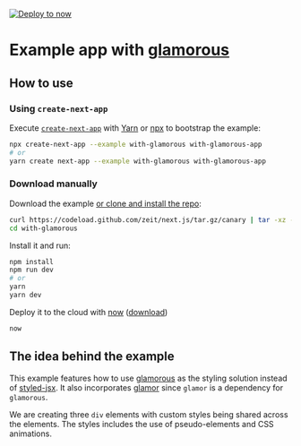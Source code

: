 [![Deploy to now](https://deploy.now.sh/static/button.svg)](https://deploy.now.sh/?repo=https://github.com/zeit/next.js/tree/master/examples/with-glamorous)

# Example app with [glamorous](https://github.com/kentcdodds/glamorous)

## How to use

### Using `create-next-app`

Execute [`create-next-app`](https://github.com/segmentio/create-next-app) with [Yarn](https://yarnpkg.com/lang/en/docs/cli/create/) or [npx](https://github.com/zkat/npx#readme) to bootstrap the example:

```bash
npx create-next-app --example with-glamorous with-glamorous-app
# or
yarn create next-app --example with-glamorous with-glamorous-app
```

### Download manually

Download the example [or clone and install the repo](https://github.com/zeit/next.js):

```bash
curl https://codeload.github.com/zeit/next.js/tar.gz/canary | tar -xz --strip=2 next.js-canary/examples/with-glamorous
cd with-glamorous
```

Install it and run:

```bash
npm install
npm run dev
# or
yarn
yarn dev
```

Deploy it to the cloud with [now](https://zeit.co/now) ([download](https://zeit.co/download))

```bash
now
```

## The idea behind the example

This example features how to use [glamorous](https://github.com/kentcdodds/glamorous) as the styling solution instead of [styled-jsx](https://github.com/zeit/styled-jsx). It also incorporates [glamor](https://github.com/threepointone/glamor) since `glamor` is a dependency for `glamorous`.

We are creating three `div` elements with custom styles being shared across the elements. The styles includes the use of pseudo-elements and CSS animations.
